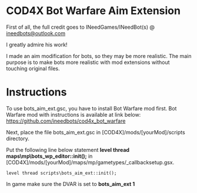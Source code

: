 # COD4X Bot Warfare Aim Extension

First of all, the full credit goes to INeedGames/INeedBot(s) @ ineedbots@outlook.com

I greatly admire his work! 

I made an aim modification for bots, so they may be more realistic.
The main purpose is to make bots more realistic with mod extensions without touching original files.

# Instructions

To use bots_aim_ext.gsc, you have to install Bot Warfare mod first.
Bot Warfare mod with instructions is available at link below:
https://github.com/ineedbots/cod4x_bot_warfare

Next, place the file bots_aim_ext.gsc in [COD4X]/mods/[yourMod]/scripts directory.

Put the following line below statement **level thread maps\mp\bots\_wp_editor::init();** in [COD4X]/mods/[yourMod]/maps/mp/gametypes/_callbacksetup.gsx. 

`level thread scripts\bots_aim_ext::init();`

In game make sure the DVAR is set to **bots_aim_ext 1**
